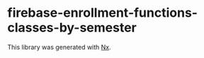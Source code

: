 # firebase-enrollment-functions-classes-by-semester

This library was generated with [Nx](https://nx.dev).
